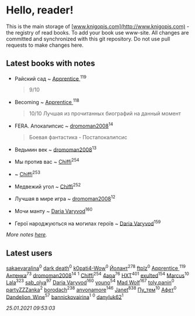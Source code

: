 # Hello, reader!
This is the main storage of [www.knigopis.com](http://www.knigopis.com) - the registry of read books.
To add your book use www-site. All changes are committed and synchronized with this git repository.
Do not use pull requests to make changes here.


## Latest books with notes
* Райский сад ~ [Apprentice ](users/528/52821952-vkontakte)<sup>119</sup>
    > 9/10

* Becoming ~ [Apprentice ](users/528/52821952-vkontakte)<sup>118</sup>
    > 10/10 Лучшая из прочитанных биографий на данный момент

* FERA. Апокалипсис ~ [dromoman2008](users/444/44461886-yandex)<sup>14</sup>
    > Боевая фантастика - Постапокалипсис

* Ведьмин век ~ [dromoman2008](users/444/44461886-yandex)<sup>13</sup>

* Мы против вас ~ [Chiffi](users/105/105831994080785626680-google)<sup>254</sup>

*  ~ [Chiffi](users/105/105831994080785626680-google)<sup>253</sup>

* Медвежий угол ~ [Chiffi](users/105/105831994080785626680-google)<sup>252</sup>

* Лучшая в мире игра ~ [dromoman2008](users/444/44461886-yandex)<sup>12</sup>

* Мочи манту ~ [Daria Varyvod](users/829/829893410524253-facebook)<sup>160</sup>

* Герої народжуються на могилах героїв ~ [Daria Varyvod](users/829/829893410524253-facebook)<sup>159</sup>


_More notes [here](latest_books_with_notes.md)._


## Latest users
[sakaevaralina](users/315/315647032-yandex)<sup>0</sup> 
[dark death](users/517/5175580462988229760-mailru)<sup>0</sup> 
[k0pati4-Wow](users/537/537324487-yandex)<sup>0</sup> 
[Йолант](users/104/104690883692185089260-google)<sup>278</sup> 
[ftplz](users/116/116018672874380289920-google)<sup>0</sup> 
[Apprentice ](users/528/52821952-vkontakte)<sup>119</sup> 
[Антенка](users/118/118158645037334943900-google)<sup>73</sup> 
[dromoman2008](users/444/44461886-yandex)<sup>14</sup> 
[](users/604/6040318868800313324-mailru)<sup>1</sup> 
[Chiffi](users/105/105831994080785626680-google)<sup>254</sup> 
[4apa](users/117/117392596378069249667-google)<sup>76</sup> 
[HXT](users/100/100002563462782-facebook)<sup>401</sup> 
[exulted](users/100/100599204551896265722-google)<sup>154</sup> 
[Marcus](users/271/2710776892572610-facebook)<sup>10</sup> 
[Lala](users/761/76187635-vkontakte)<sup>323</sup> 
[sab_olya](users/139/139338401-vkontakte)<sup>97</sup> 
[Daria Varyvod](users/829/829893410524253-facebook)<sup>160</sup> 
[youno](users/302/302928912-vkontakte)<sup>54</sup> 
[Mad Wolf](users/947/94738840-vkontakte)<sup>167</sup> 
[toly.panin](users/167/16750341-vkontakte)<sup>0</sup> 
[partyZZZanka](users/931/9315852-vkontakte)<sup>2</sup> 
[borodach](users/157/15706320-vkontakte)<sup>238</sup> 
[anvonamore](users/595/5957175-vkontakte)<sup>146</sup> 
[Janet](users/108/108113656204404967440-google)<sup>838</sup> 
[Пу_тем](users/344/3448154788585127-facebook)<sup>10</sup> 
[Афет](users/107/107403710743397785066-google)<sup>0</sup> 
[Dandelion_Wine](users/586/58602788-vkontakte)<sup>57</sup> 
[bannickovairina](users/259/259899785-vkontakte)<sup>1</sup> 
[](users/204/204820758928251021-mailru)<sup>0</sup> 
[danyluk62](users/374/374149854-vkontakte)<sup>1</sup> 


_25.01.2021 09:53:03_
